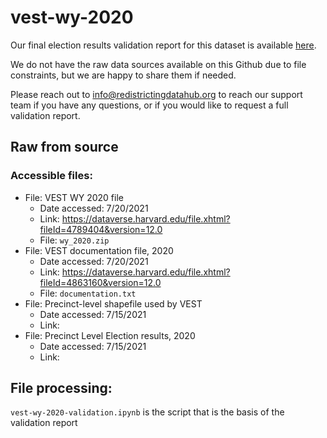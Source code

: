 # vest-wy-2020

Our final election results validation report for this dataset is available [here](https://redistrictingdatahub.org/dataset/).

We do not have the raw data sources available on this Github due to file constraints, but we are happy to share them if needed. 

Please reach out to info@redistrictingdatahub.org to reach our support team if you have any questions, or if you would like to request a full validation report. 

## Raw from source

### Accessible files:

- File: VEST WY 2020 file
   - Date accessed: 7/20/2021
   - Link: https://dataverse.harvard.edu/file.xhtml?fileId=4789404&version=12.0
   - File: `wy_2020.zip`
- File: VEST documentation file, 2020
   - Date accessed: 7/20/2021
   - Link: https://dataverse.harvard.edu/file.xhtml?fileId=4863160&version=12.0
   - File: `documentation.txt`
- File: Precinct-level shapefile used by VEST
  - Date accessed: 7/15/2021
  - Link: 
- File: Precinct Level Election results, 2020
  - Date accessed: 7/15/2021
  - Link: 

## File processing:

`vest-wy-2020-validation.ipynb` is the script that is the basis of the validation report
